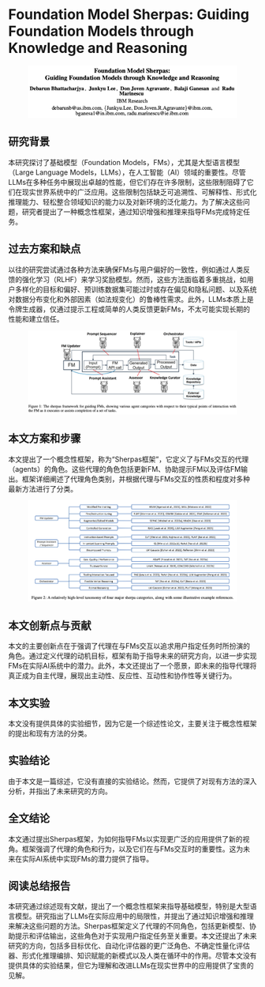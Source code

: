 # Foundation Model Sherpas: Guiding Foundation Models through Knowledge and Reasoning

<figure><img src="../.gitbook/assets/image (5) (1) (1) (1) (1) (1) (1) (1) (1) (1) (1) (1) (1) (1) (1) (1) (1) (1) (1) (1) (1) (1) (1) (1) (1) (1) (1) (1) (1) (1) (1) (1) (1) (1) (1) (1) (1) (1) (1) (1).png" alt=""><figcaption></figcaption></figure>

## 研究背景

本研究探讨了基础模型（Foundation Models，FMs），尤其是大型语言模型（Large Language Models，LLMs），在人工智能（AI）领域的重要性。尽管LLMs在多种任务中展现出卓越的性能，但它们存在许多限制，这些限制阻碍了它们在现实世界系统中的广泛应用。这些限制包括缺乏可追溯性、可解释性、形式化推理能力、轻松整合领域知识的能力以及对新环境的泛化能力。为了解决这些问题，研究者提出了一种概念性框架，通过知识增强和推理来指导FMs完成特定任务。

## 过去方案和缺点

以往的研究尝试通过各种方法来确保FMs与用户偏好的一致性，例如通过人类反馈的强化学习（RLHF）来学习奖励模型。然而，这些方法面临着多重挑战，如用户多样化的目标和偏好、预训练数据集可能过时或存在偏见和隐私问题、以及系统对数据分布变化和外部因素（如法规变化）的鲁棒性需求。此外，LLMs本质上是令牌生成器，仅通过提示工程或简单的人类反馈更新FMs，不太可能实现长期的性能和建立信任。

<figure><img src="../.gitbook/assets/image (6) (1) (1) (1) (1) (1) (1) (1) (1) (1) (1) (1) (1) (1) (1) (1) (1) (1) (1) (1) (1) (1) (1) (1) (1) (1) (1) (1) (1) (1) (1) (1) (1) (1) (1) (1) (1) (1).png" alt=""><figcaption></figcaption></figure>

## 本文方案和步骤

本文提出了一个概念性框架，称为“Sherpas框架”，它定义了与FMs交互的代理（agents）的角色。这些代理的角色包括更新FM、协助提示FM以及评估FM输出。框架详细阐述了代理角色类别，并根据代理与FMs交互的性质和程度对多种最新方法进行了分类。

<figure><img src="../.gitbook/assets/image (7) (1) (1) (1) (1) (1) (1) (1) (1) (1) (1) (1) (1) (1) (1) (1) (1) (1) (1) (1) (1) (1) (1) (1) (1) (1) (1) (1) (1) (1) (1).png" alt=""><figcaption></figcaption></figure>

## 本文创新点与贡献

本文的主要创新点在于强调了代理在与FMs交互以追求用户指定任务时所扮演的角色。通过定义代理的动机目标，框架有助于指导未来的研究方向，以进一步实现FMs在实际AI系统中的潜力。此外，本文还提出了一个愿景，即未来的指导代理将真正成为自主代理，展现出主动性、反应性、互动性和协作性等关键行为。

## 本文实验

本文没有提供具体的实验细节，因为它是一个综述性论文，主要关注于概念性框架的提出和现有方法的分类。

## 实验结论

由于本文是一篇综述，它没有直接的实验结论。然而，它提供了对现有方法的深入分析，并指出了未来研究的方向。

## 全文结论

本文通过提出Sherpas框架，为如何指导FMs以实现更广泛的应用提供了新的视角。框架强调了代理的角色和行为，以及它们在与FMs交互时的重要性。这为未来在实际AI系统中实现FMs的潜力提供了指导。

## 阅读总结报告

本研究通过综述现有文献，提出了一个概念性框架来指导基础模型，特别是大型语言模型。研究指出了LLMs在实际应用中的局限性，并提出了通过知识增强和推理来解决这些问题的方法。Sherpas框架定义了代理的不同角色，包括更新模型、协助提示和评估输出，这些角色对于实现用户指定任务至关重要。本文还提出了未来研究的方向，包括多目标优化、自动化评估器的更广泛角色、不确定性量化评估器、形式化推理编排、知识赋能的新模式以及人类在循环中的作用。尽管本文没有提供具体的实验结果，但它为理解和改进LLMs在现实世界中的应用提供了宝贵的见解。
